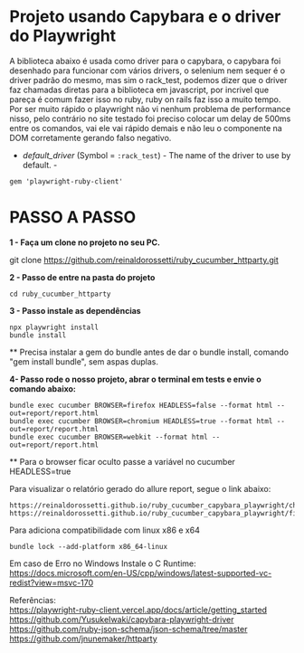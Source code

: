 # Projeto usando Capybara e o driver do Playwright

A biblioteca abaixo é usada como driver para o capybara, o capybara foi desenhado para funcionar com vários drivers, o selenium nem sequer é o driver padrão do mesmo, mas sim o rack_test, podemos dizer que o driver faz chamadas diretas para a biblioteca em javascript, por incrivel que pareça é comum fazer isso no ruby, ruby on rails faz isso a muito tempo. Por ser muito rápido o playwright não vi nenhum problema de performance nisso, pelo contrário no site testado foi preciso colocar um delay de 500ms entre os comandos, vai ele vai rápido demais e não leu o componente na DOM corretamente gerando falso negativo.

- *default_driver* (Symbol = `:rack_test`) - The name of the driver to use by default. -

```
gem 'playwright-ruby-client'
```

# PASSO A PASSO

**1 - Faça um clone no projeto no seu PC.**

git clone https://github.com/reinaldorossetti/ruby_cucumber_httparty.git

**2 - Passo de entre na pasta do projeto**
```
cd ruby_cucumber_httparty
```
**3 - Passo instale as dependências**
```
npx playwright install
bundle install
```
** Precisa instalar a gem do bundle antes de dar o bundle install, comando "gem install bundle", sem aspas duplas.

**4- Passo rode o nosso projeto, abrar o terminal em tests e envie o comando abaixo:**
```
bundle exec cucumber BROWSER=firefox HEADLESS=false --format html --out=report/report.html
bundle exec cucumber BROWSER=chromium HEADLESS=true --format html --out=report/report.html
bundle exec cucumber BROWSER=webkit --format html --out=report/report.html
```
** Para o browser ficar oculto passe a variável no cucumber HEADLESS=true

Para visualizar o relatório gerado do allure report, segue o link abaixo:
```
https://reinaldorossetti.github.io/ruby_cucumber_capybara_playwright/chromium/
https://reinaldorossetti.github.io/ruby_cucumber_capybara_playwright/firefox/
```
Para adiciona compatibilidade com linux x86 e x64
```
bundle lock --add-platform x86_64-linux
```


Em caso de Erro no Windows Instale o C Runtime:
https://docs.microsoft.com/en-US/cpp/windows/latest-supported-vc-redist?view=msvc-170

Referências:  
https://playwright-ruby-client.vercel.app/docs/article/getting_started  
https://github.com/YusukeIwaki/capybara-playwright-driver  
https://github.com/ruby-json-schema/json-schema/tree/master  
https://github.com/jnunemaker/httparty  
